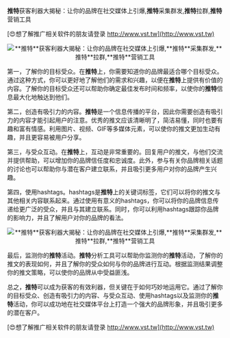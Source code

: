 **推特**获客利器大揭秘：让你的品牌在社交媒体上引爆,**推特**采集群发,**推特**拉群,**推特**营销工具

[😍想了解推广相关软件的朋友请登录 http://www.vst.tw](http://www.vst.tw)

 <center><img src="https://vst.tw/MP4/tuiguang/png/5.png" alt="**推特**获客利器大揭秘：让你的品牌在社交媒体上引爆,**推特**采集群发,**推特**拉群,**推特**营销工具"></center>

第一，了解你的目标受众。在**推特**上，你需要知道你的品牌最适合哪个目标受众。通过这种方式，你可以更好地了解他们的需求和兴趣，以便在**推特**上提供有价值的内容。了解你的目标受众还可以帮助你确定最佳发布时间和频率，以使你的**推特**信息最大化地触达到他们。

第二，创造有吸引力的内容。**推特**是一个信息传播的平台，因此你需要创造有吸引力的内容才能引起用户的注意。优秀的推文应该清晰明了，简洁易懂，同时也要有趣和富有情感。利用图片、视频、GIF等多媒体元素，可以使你的推文更加生动有趣，并且更容易被用户分享。

第三，与受众互动。在**推特**上，互动是非常重要的。回复用户的推文，与他们交流并提供帮助，可以增加你的品牌信任度和忠诚度。此外，参与有关你品牌相关话题的讨论也可以帮助你与潜在客户建立联系，并且吸引更多用户对你的品牌产生兴趣。

第四，使用hashtags。hashtags是**推特**上的关键词标签，它们可以将你的推文与其他相关内容联系起来。通过使用有意义的hashtags，你可以将你的品牌信息传递给更广泛的受众，并且与其建立联系。同时，你可以利用hashtags跟踪你品牌的影响力，并且了解用户对你的品牌的看法。

 <center><img src="https://vst.tw/MP4/tuiguang/png/4.png" alt="**推特**获客利器大揭秘：让你的品牌在社交媒体上引爆,**推特**采集群发,**推特**拉群,**推特**营销工具"></center>

最后，监测你的**推特**活动。**推特**分析工具可以帮助你监测你的**推特**活动，了解你的推文的表现如何，并且了解你的受众如何与你的品牌进行互动。根据监测结果调整你的推文策略，可以使你的品牌从中受益匪浅。

总之，**推特**可以成为获客的有效利器，但关键在于如何巧妙地运用它。通过了解你的目标受众、创造有吸引力的内容、与受众互动、使用hashtags以及监测你的**推特**活动，你可以成功地在社交媒体平台上打造一个强大的品牌形象，并且吸引更多的潜在客户。

[😍想了解推广相关软件的朋友请登录 http://www.vst.tw](http://www.vst.tw)




